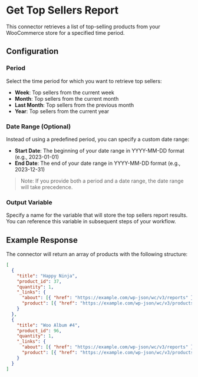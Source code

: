 # Get Top Sellers Report

This connector retrieves a list of top-selling products from your WooCommerce store for a specified time period.

## Configuration

### Period
Select the time period for which you want to retrieve top sellers:
- **Week**: Top sellers from the current week
- **Month**: Top sellers from the current month
- **Last Month**: Top sellers from the previous month
- **Year**: Top sellers from the current year

### Date Range (Optional)
Instead of using a predefined period, you can specify a custom date range:

- **Start Date**: The beginning of your date range in YYYY-MM-DD format (e.g., 2023-01-01)
- **End Date**: The end of your date range in YYYY-MM-DD format (e.g., 2023-12-31)

> Note: If you provide both a period and a date range, the date range will take precedence.

### Output Variable
Specify a name for the variable that will store the top sellers report results. You can reference this variable in subsequent steps of your workflow.

## Example Response

The connector will return an array of products with the following structure:

```json
[
  {
    "title": "Happy Ninja",
    "product_id": 37,
    "quantity": 1,
    "_links": {
      "about": [{ "href": "https://example.com/wp-json/wc/v3/reports" }],
      "product": [{ "href": "https://example.com/wp-json/wc/v3/products/37" }]
    }
  },
  {
    "title": "Woo Album #4",
    "product_id": 96,
    "quantity": 1,
    "_links": {
      "about": [{ "href": "https://example.com/wp-json/wc/v3/reports" }],
      "product": [{ "href": "https://example.com/wp-json/wc/v3/products/96" }]
    }
  }
]
```